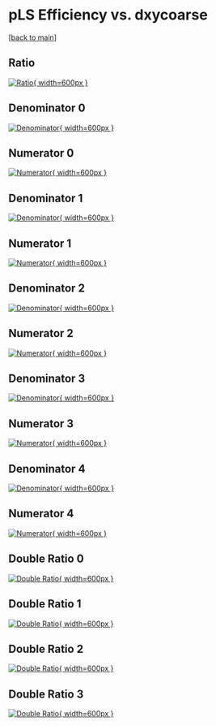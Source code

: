 # pLS Efficiency vs. dxycoarse

[[back to main](./)]



## Ratio

[![Ratio](../mtv/var/pLS_base_11_-1_eff_dxycoarse.png){ width=600px }](../mtv/var/pLS_base_11_-1_eff_dxycoarse.pdf)

## Denominator 0

[![Denominator](../mtv/den/pLS_base_11_-1_eff_dxycoarse_den0.png){ width=600px }](../mtv/den/pLS_base_11_-1_eff_dxycoarse_den0.pdf)

## Numerator 0

[![Numerator](../mtv/num/pLS_base_11_-1_eff_dxycoarse_num0.png){ width=600px }](../mtv/num/pLS_base_11_-1_eff_dxycoarse_num0.pdf)

## Denominator 1

[![Denominator](../mtv/den/pLS_base_11_-1_eff_dxycoarse_den1.png){ width=600px }](../mtv/den/pLS_base_11_-1_eff_dxycoarse_den1.pdf)

## Numerator 1

[![Numerator](../mtv/num/pLS_base_11_-1_eff_dxycoarse_num1.png){ width=600px }](../mtv/num/pLS_base_11_-1_eff_dxycoarse_num1.pdf)

## Denominator 2

[![Denominator](../mtv/den/pLS_base_11_-1_eff_dxycoarse_den2.png){ width=600px }](../mtv/den/pLS_base_11_-1_eff_dxycoarse_den2.pdf)

## Numerator 2

[![Numerator](../mtv/num/pLS_base_11_-1_eff_dxycoarse_num2.png){ width=600px }](../mtv/num/pLS_base_11_-1_eff_dxycoarse_num2.pdf)

## Denominator 3

[![Denominator](../mtv/den/pLS_base_11_-1_eff_dxycoarse_den3.png){ width=600px }](../mtv/den/pLS_base_11_-1_eff_dxycoarse_den3.pdf)

## Numerator 3

[![Numerator](../mtv/num/pLS_base_11_-1_eff_dxycoarse_num3.png){ width=600px }](../mtv/num/pLS_base_11_-1_eff_dxycoarse_num3.pdf)

## Denominator 4

[![Denominator](../mtv/den/pLS_base_11_-1_eff_dxycoarse_den4.png){ width=600px }](../mtv/den/pLS_base_11_-1_eff_dxycoarse_den4.pdf)

## Numerator 4

[![Numerator](../mtv/num/pLS_base_11_-1_eff_dxycoarse_num4.png){ width=600px }](../mtv/num/pLS_base_11_-1_eff_dxycoarse_num4.pdf)

## Double Ratio 0

[![Double Ratio](../mtv/ratio/pLS_base_11_-1_eff_dxycoarse_ratio0.png){ width=600px }](../mtv/ratio/pLS_base_11_-1_eff_dxycoarse_ratio0.pdf)

## Double Ratio 1

[![Double Ratio](../mtv/ratio/pLS_base_11_-1_eff_dxycoarse_ratio1.png){ width=600px }](../mtv/ratio/pLS_base_11_-1_eff_dxycoarse_ratio1.pdf)

## Double Ratio 2

[![Double Ratio](../mtv/ratio/pLS_base_11_-1_eff_dxycoarse_ratio2.png){ width=600px }](../mtv/ratio/pLS_base_11_-1_eff_dxycoarse_ratio2.pdf)

## Double Ratio 3

[![Double Ratio](../mtv/ratio/pLS_base_11_-1_eff_dxycoarse_ratio3.png){ width=600px }](../mtv/ratio/pLS_base_11_-1_eff_dxycoarse_ratio3.pdf)

